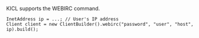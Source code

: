 KICL supports the WEBIRC command.

```
InetAddress ip = ...; // User's IP address
Client client = new ClientBuilder().webirc("password", "user", "host", ip).build();
```